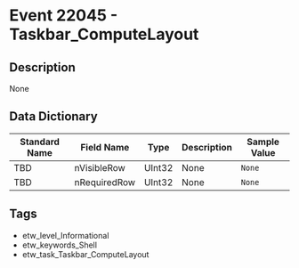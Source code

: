 # Event 22045 - Taskbar_ComputeLayout

## Description
None

## Data Dictionary
|Standard Name|Field Name|Type|Description|Sample Value|
|---|---|---|---|---|
|TBD|nVisibleRow|UInt32|None|`None`|
|TBD|nRequiredRow|UInt32|None|`None`|

## Tags
* etw_level_Informational
* etw_keywords_Shell
* etw_task_Taskbar_ComputeLayout